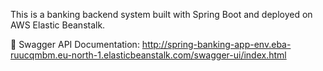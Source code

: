 This is a banking backend system built with Spring Boot and deployed on AWS Elastic Beanstalk.

🔗 Swagger API Documentation:
http://spring-banking-app-env.eba-ruucqmbm.eu-north-1.elasticbeanstalk.com/swagger-ui/index.html
